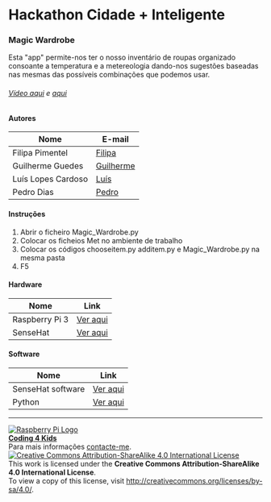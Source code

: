 ﻿# Hackathon Cidade + Inteligente  
  
### Magic Wardrobe 
  
Esta "app" permite-nos ter o nosso inventário de roupas organizado consoante a temperatura e a metereologia dando-nos sugestões baseadas nas mesmas das possíveis combinações que podemos usar.  
  
###### [Vídeo aqui](Demo/20160630_151402.mp4?raw=true) e [aqui](Demo/20160630_151432.mp4?raw=true)  
  
#### Autores  
  
|Nome  |E-mail  |  
|---|---|  
|Filipa Pimentel  |[Filipa](fifpimentel@gmail.com)  |  
|Guilherme Guedes |[Guilherme](guilhermegog@gmail.com)  |  
|Luís Lopes Cardoso |[Luís](luislcardoso2000@gmail.com)  |  
|Pedro Dias |[Pedro](pedropaixaod@gmail.com)  |  
  
#### Instruções
  
1. Abrir o ficheiro Magic_Wardrobe.py  
2. Colocar os ficheios Met no ambiente de trabalho  
3. Colocar os códigos chooseitem.py additem.py e Magic_Wardrobe.py na mesma pasta  
4. F5  

#### Hardware  
  
|Nome  |Link  |  
|---|---|    
|Raspberry Pi 3|[Ver aqui](https://www.raspberrypi.org/blog/raspberry-pi-3-on-sale/)  |  
|SenseHat|[Ver aqui](https://www.raspberrypi.org/products/sense-hat/)  |  
 
    
#### Software  
  
|Nome  |Link  |  
|---|---|    
|SenseHat software|[Ver aqui](http://pythonhosted.org/sense-hat/)  |  
|Python |[Ver aqui](https://www.python.org/)  |  
  
 

  
***  
[![Raspberry Pi Logo](https://upload.wikimedia.org/wikipedia/en/thumb/c/cb/Raspberry_Pi_Logo.svg/50px-Raspberry_Pi_Logo.svg.png)](http://raspberrypi.org)   
[**Coding 4 Kids**](http://coding4kids.github.io/coding4kids/)  
Para mais informações [contacte-me](mailto:nunofilipesantos@gmail.com).  
[![Creative Commons Attribution-ShareAlike 4.0 International License](https://licensebuttons.net/l/by-sa/4.0/88x31.png)](http://creativecommons.org/licenses/by-sa/4.0/)  
This work is licensed under the **Creative Commons Attribution-ShareAlike 4.0 International License**.  
To view a copy of this license, visit http://creativecommons.org/licenses/by-sa/4.0/.  
